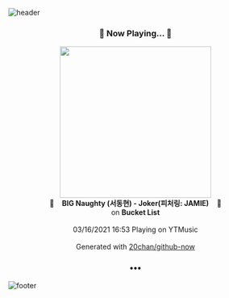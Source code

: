 ![header](https://capsule-render.vercel.app/api?type=wave&height=170&section=header&text=Hi.%20I'm%20SHIFT&fontColor=090707&fontAlignX=45&fontAlignY=65&fontSize=100)

<h3 align="center">🎵 Now Playing... 🎵</h3>
<p align="center">
  <a href="https://music.youtube.com/watch?v=KMvxAH-bRmw">
    <img width="300" src="https://lh3.googleusercontent.com/l8rLEEg8RtvywaAyTco8EfWlo93LcpkseXhq8AFpmiymQKgp1jmzU9LEhPdt9dg17KZxs6DZzgygffn9dg">
  </a>
  <br>
  🎵&nbsp&nbsp&nbsp <b>BIG Naughty (서동현) - Joker(피처링: JAMIE)</b> &nbsp&nbsp&nbsp🎵
  <br>
  on <b>Bucket List</b>
  
  <br />
  <br />
  03/16/2021 16:53 Playing on YTMusic
  <br />
  <br />
  Generated with <a href="https://github.com/20chan/github-now">20chan/github-now</a>
</p>

<h3 align="center">•••</h3>

![footer](https://capsule-render.vercel.app/api?type=wave&height=150&section=footer)
